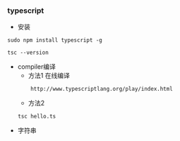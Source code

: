 ### typescript

* 安装 
```
sudo npm install typescript -g

tsc --version

```
* compiler编译
    * 方法1 在线编译
    ```
        http://www.typescriptlang.org/play/index.html

    ```
    * 方法2
    ```
    tsc hello.ts

    ```
* 字符串
